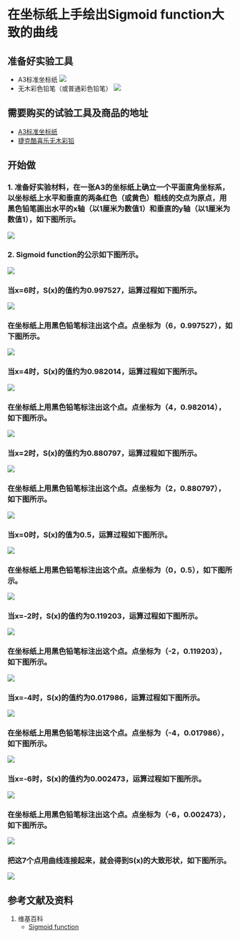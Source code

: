 # 在坐标纸上手绘出Sigmoid function大致的曲线

## 准备好实验工具

- A3标准坐标纸
![](/images/深度学习/基本概念/Sigmoid_function/A3标准坐标纸.jpg)
- 无木彩色铅笔（或普通彩色铅笔）
![](/images/深度学习/基本概念/Sigmoid_function/无木彩色铅笔.jpg)

## 需要购买的试验工具及商品的地址

- [A3标准坐标纸](https://detail.tmall.com/item.htm?id=27142292922&ali_refid=a3_430583_1006:1105863285:N:dZ%20MV6sJ%20YlXqxaoC1QlJw==:77285e2bbcb0cebf9d00068f21bd840f&ali_trackid=1_77285e2bbcb0cebf9d00068f21bd840f&spm=a230r.1.14.1&skuId=3165771512170)
- [捷克酷喜乐无木彩铅](https://detail.tmall.com/item.htm?spm=a230r.1.14.8.7a1b4237sLkqe4&id=10680260235&cm_id=140105335569ed55e27b&abbucket=9&skuId=3447429972029)

## 开始做

### 1. 准备好实验材料，在一张A3的坐标纸上确立一个平面直角坐标系，以坐标纸上水平和垂直的两条红色（或黄色）粗线的交点为原点，用黑色铅笔画出水平的x轴（以1厘米为数值1）和垂直的y轴（以1厘米为数值1），如下图所示。

![](/images/深度学习/基本概念/Sigmoid_function/1a.jpg)

### 2. Sigmoid function的公示如下图所示。

![](/images/深度学习/基本概念/Sigmoid_function/2a0.jpg)

### 当x=6时，S(x)的值约为0.997527，运算过程如下图所示。

![](/images/深度学习/基本概念/Sigmoid_function/2a1.jpg)

### 在坐标纸上用黑色铅笔标注出这个点。点坐标为（6，0.997527），如下图所示。

![](/images/深度学习/基本概念/Sigmoid_function/2a1_1.jpg)

### 当x=4时，S(x)的值约为0.982014，运算过程如下图所示。

![](/images/深度学习/基本概念/Sigmoid_function/2a2.jpg)

### 在坐标纸上用黑色铅笔标注出这个点。点坐标为（4，0.982014），如下图所示。

![](/images/深度学习/基本概念/Sigmoid_function/2a2_1.jpg)

### 当x=2时，S(x)的值约为0.880797，运算过程如下图所示。

![](/images/深度学习/基本概念/Sigmoid_function/2a3.jpg)

### 在坐标纸上用黑色铅笔标注出这个点。点坐标为（2，0.880797），如下图所示。

![](/images/深度学习/基本概念/Sigmoid_function/2a3_1.jpg)

### 当x=0时，S(x)的值为0.5，运算过程如下图所示。

![](/images/深度学习/基本概念/Sigmoid_function/2a4.jpg)

### 在坐标纸上用黑色铅笔标注出这个点。点坐标为（0，0.5），如下图所示。

![](/images/深度学习/基本概念/Sigmoid_function/2a4_1.jpg)

### 当x=-2时，S(x)的值约为0.119203，运算过程如下图所示。

![](/images/深度学习/基本概念/Sigmoid_function/2a5.jpg)

### 在坐标纸上用黑色铅笔标注出这个点。点坐标为（-2，0.119203），如下图所示。

![](/images/深度学习/基本概念/Sigmoid_function/2a5_1.jpg)

### 当x=-4时，S(x)的值约为0.017986，运算过程如下图所示。

![](/images/深度学习/基本概念/Sigmoid_function/2a6.jpg)

### 在坐标纸上用黑色铅笔标注出这个点。点坐标为（-4，0.017986），如下图所示。

![](/images/深度学习/基本概念/Sigmoid_function/2a6_1.jpg)

### 当x=-6时，S(x)的值约为0.002473，运算过程如下图所示。

![](/images/深度学习/基本概念/Sigmoid_function/2a7.jpg)

### 在坐标纸上用黑色铅笔标注出这个点。点坐标为（-6，0.002473），如下图所示。

![](/images/深度学习/基本概念/Sigmoid_function/2a7_1.jpg)

### 把这7个点用曲线连接起来，就会得到S(x)的大致形状，如下图所示。

![](/images/深度学习/基本概念/Sigmoid_function/2a8.jpg)

## 参考文献及资料

1. 维基百科
	- [Sigmoid function](https://en.wikipedia.org/wiki/Sigmoid_function) 
